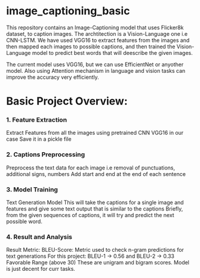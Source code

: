 # image_captioning_basic

This repository contains an Image-Captioning model that uses Flicker8k dataset, to caption images. The archtitection is a Vision-Language one i.e CNN-LSTM. We have used VGG16 to extract features from the images and then mapped each images to possible captions, and then trained the Vision-Language model to predict best words that will deescribe the given images.

The current model uses VGG16, but we can use EfficientNet or anyother model. Also using Attention mechanism in language and vision tasks can improve the accuracy very efficiently.


# Basic Project Overview:
### 1. Feature Extraction
Extract Features from all the images using pretrained CNN
VGG16 in our case
Save it in a pickle file


### 2. Captions Preprocessing
Preprocess the text data for each image
i.e removal of punctuations, additional signs, numbers
Add start and end at the end of each sentence


### 3. Model Training 
Text Generation Model
This will take the captions for a single image and features
and give some text output that is similar to the captions
Briefly, from the given sequences of captions, it will try and
predict the next possible word.


### 4. Result and Analysis
Result Metric:
BLEU-Score: Metric used to check n-gram predictions for text generations
For this project:
BLEU-1 -> 0.56 and BLEU-2 -> 0.33
Favorable Range (above 30)
These are unigram and bigram scores.
Model is just decent for curr tasks.
